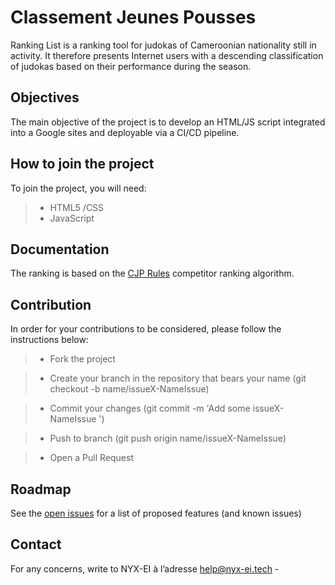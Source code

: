 # Classement Jeunes Pousses

Ranking List is a ranking tool for judokas of Cameroonian nationality still in activity. It therefore presents Internet users with a descending classification of judokas based on their performance during the season. 

## Objectives
The main objective of the project is to develop an HTML/JS script integrated into a Google sites and deployable via a CI/CD pipeline. 

## How to join the project

To join the project, you will need: 

> * HTML5 /CSS
> * JavaScript

## Documentation
The ranking is based on the [CJP Rules](https://docs.google.com/document/d/1_lp65D6MB6UFPD4edSXEHRTscp7TIl9cTCT091OdSuE/edit) competitor ranking algorithm.

## Contribution

In order for your contributions to be considered, please follow the instructions below:

> * Fork the project

 > * Create your branch in the repository that bears your name (git checkout -b name/issueX-NameIssue)

> * Commit your changes (git commit -m 'Add some issueX-NameIssue ')

> * Push to branch (git push origin name/issueX-NameIssue)

> *  Open a Pull Request

## Roadmap
See the [open issues](https://github.com/nyx-ei/cjp/issues) for a list of proposed features (and known issues)


## Contact

For any concerns, write to NYX-EI à l’adresse help@nyx-ei.tech - 
